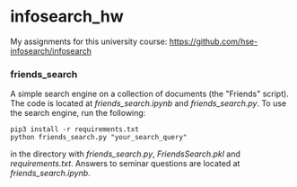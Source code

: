 # infosearch_hw

My assignments for this university course: https://github.com/hse-infosearch/infosearch
### friends_search
A simple search engine on a collection of documents (the "Friends" script). The code is located at *friends_search.ipynb* and *friends_search.py*. To use the search engine, run the following: </br>
```
pip3 install -r requirements.txt
python friends_search.py "your_search_query"
```
in the directory with *friends_search.py*, *FriendsSearch.pkl* and *requirements.txt*.
Answers to seminar questions are located at *friends_search.ipynb*.
